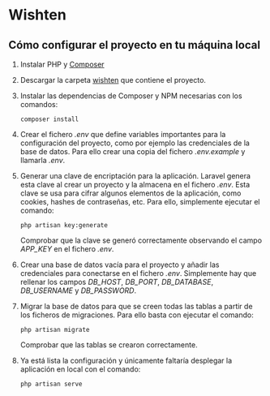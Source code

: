 # Wishten
## Cómo configurar el proyecto en tu máquina local
1. Instalar PHP y [Composer](https://getcomposer.org/doc/00-intro.md)
2. Descargar la carpeta [wishten](/wishten/) que contiene el proyecto.
3. Instalar las dependencias de Composer y NPM necesarias con los comandos:
    ```
    composer install
    ```
4. Crear el fichero *.env* que define variables importantes para la configuración del proyecto, como por ejemplo las credenciales de la base de datos. Para ello crear una copia del fichero *.env.example* y llamarla *.env*.
5. Generar una clave de encriptación para la aplicación. Laravel genera esta clave al crear un proyecto y la almacena en el fichero *.env*. Esta clave se usa para cifrar algunos elementos de la aplicación, como cookies, hashes de contraseñas, etc. Para ello, simplemente ejecutar el comando:
    ```
    php artisan key:generate
    ```
    Comprobar que la clave se generó correctamente observando el campo *APP_KEY* en el fichero *.env*.

6. Crear una base de datos vacía para el proyecto y añadir las credenciales para conectarse en el fichero *.env*. Simplemente hay que rellenar los campos *DB_HOST*, *DB_PORT*, *DB_DATABASE*, *DB_USERNAME* y *DB_PASSWORD*.
7. Migrar la base de datos para que se creen todas las tablas a partir de los ficheros de migraciones. Para ello basta con ejecutar el comando:
    ```
    php artisan migrate
    ```
    Comprobar que las tablas se crearon correctamente.
8. Ya está lista la configuración y únicamente faltaría desplegar la aplicación en local con el comando:
    ```
    php artisan serve
    ```
